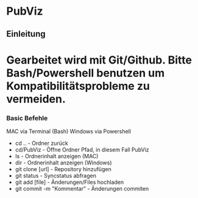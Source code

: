 PubViz
================
## Einleitung

Gearbeitet wird mit Git/Github. Bitte Bash/Powershell benutzen um Kompatibilitätsprobleme zu vermeiden.
================
### Basic Befehle

MAC via Terminal (Bash)
Windows via Powershell

* cd .. - Ordner zurück
* cd/PubViz - Öffne Ordner Pfad, in diesem Fall PubViz
* ls - Ordnerinhalt anzeigen (MAC)
* dir - Ordnerinhalt anzeigen (Windows)
* git clone [url] - Repository hinzufügen
* git status - Syncstatus abfragen
* git add [file] - Änderungen/Files hochladen
* git commit -m "Kommentar" - Änderungen commiten